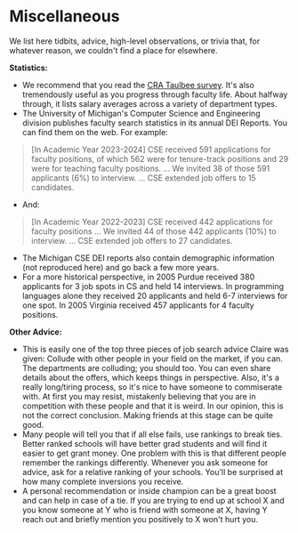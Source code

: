 # Miscellaneous

We list here tidbits, advice, high-level observations, or trivia that, for whatever reason, we couldn't find a place for elsewhere. 

<b>Statistics:</b>
- We recommend that you read the <a href="http://www.cra.org/statistics/">CRA Taulbee survey</a>.  It's also tremendously useful as you progress through faculty life.  About halfway through, it lists salary averages across a variety of department types.
- The University of Michigan's Computer Science and Engineering division publishes faculty search statistics in its annual DEI Reports. You can find them on the web. For example: 
> [In Academic Year 2023-2024] CSE received 591 applications for faculty positions, of which 562 were for tenure-track positions and 29 were for teaching faculty positions. ... We invited 38 of those 591 applicants (6%) to interview. ... CSE extended job offers to 15 candidates.
- And: 
> [In Academic Year 2022-2023] CSE received 442 applications for faculty positions ... We invited 44 of those 442 applicants (10%) to interview. ... CSE extended job offers to 27 candidates. 
- The Michigan CSE DEI reports also contain demographic information (not reproduced here) and go back a few more years.
- For a more historical perspective, in 2005 Purdue received 380 applicants for 3 job spots in CS and held 14
interviews. In programming languages alone they received 20 applicants and held
6-7 interviews for one spot. In 2005 Virginia received 457 applicants for 4
faculty positions. 

<b>Other Advice:</b> 
- This is easily one of the top three pieces of job search advice Claire was
given: Collude with other people in your field on the market, if you can.
The departments are colluding; you should too.  You can even share details about
the offers, which keeps things in perspective.  Also, it's a really long/tiring
process, so it's nice to have someone to commiserate with.  At first you may
resist, mistakenly believing that you are in competition with these people and
that it is weird. In our opinion, this is not the correct conclusion.
Making friends at this stage can be quite good.
-  Many people will tell you that if all else fails, use rankings to break
ties. Better ranked schools will have better grad students and will find it
easier to get grant money. One problem with this is that different people
remember the rankings differently. Whenever you ask someone for advice, ask
for a relative ranking of your schools. You'll be surprised at how many
complete inversions you receive.
-  A personal recommendation or inside champion can be a great boost and can
help in case of a tie. If you are trying to end up at school X and you know
someone at Y who is friend with someone at X, having Y reach out
and briefly mention you positively to X won't hurt you. 

